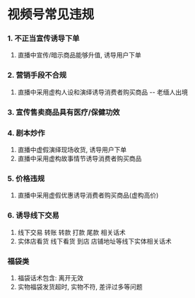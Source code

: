 # 视频号常见违规

### 1. 不正当宣传诱导下单
1. 直播中宣传/暗示商品能够升值, 诱导用户下单
### 2. 营销手段不合规
1. 直播中采用虚构人设和演绎诱导消费者购买商品 -- 老缅人出境
### 3. 宣传售卖商品具有医疗/保健功效

### 4. 剧本炒作 
1. 直播中虚假演绎现场收货, 诱导用户下单
2. 直播中采用虚构故事情节诱导消费者购买商品
### 5. 价格违规
1. 直播中采用虚假优惠诱导消费者购买商品(虚构高价)
### 6. 诱导线下交易
1. 线下交易    转账 转款  打款  尾款 相关话术
2. 实体店看货 线下看货  到店  店铺地址等线下实体相关话术

### 福袋类
1. 福袋话术包含: 离开无效
2. 实物福袋发货超时, 实物不符, 差评过多等问题